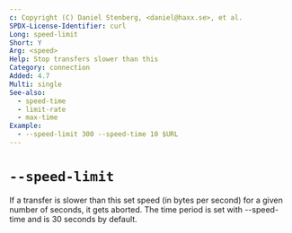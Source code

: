 ```yaml
---
c: Copyright (C) Daniel Stenberg, <daniel@haxx.se>, et al.
SPDX-License-Identifier: curl
Long: speed-limit
Short: Y
Arg: <speed>
Help: Stop transfers slower than this
Category: connection
Added: 4.7
Multi: single
See-also:
  - speed-time
  - limit-rate
  - max-time
Example:
  - --speed-limit 300 --speed-time 10 $URL
---
```


# `--speed-limit`

If a transfer is slower than this set speed (in bytes per second) for a given
number of seconds, it gets aborted. The time period is set with --speed-time
and is 30 seconds by default.
